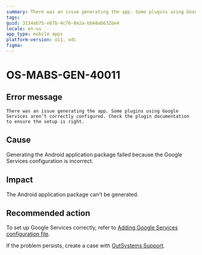 ```yaml
---
summary: There was an issue generating the app. Some plugins using Google Services aren’t correctly configured. Check the plugin documentation to ensure the setup is right.
tags:
guid: 3134ab75-e67b-4c76-8e2a-bb48ab632be4
locale: en-us
app_type: mobile apps
platform-version: o11, odc
figma:
---
```


# OS-MABS-GEN-40011

## Error message

`There was an issue generating the app. Some plugins using Google Services aren’t correctly configured. Check the plugin documentation to ensure the setup is right.`

## Cause

Generating the Android application package failed because the Google Services configuration is incorrect.

## Impact

The Android application package can't be generated.

## Recommended action

To set up Google Services correctly, refer to [Adding Google Services configuration file](https://success.outsystems.com/Documentation/11/Extensibility_and_Integration/Mobile_Plugins/Firebase_Plugins#adding-google-services-configuration-file).

If the problem persists, create a case with [OutSystems Support](https://www.outsystems.com/support/portal/open-support-case?ErrorCode=OS-MABS-GEN-40011
).

